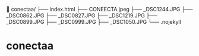 📁 conectaa/
├── index.html
├── CONEECTA.jpeg
├── _DSC1244.JPG
├── _DSC0862.JPG
├── _DSC0827.JPG
├── _DSC1219.JPG
├── _DSC0899.JPG
├── _DSC0999.JPG
├── _DSC1050.JPG
└── .nojekyll
# conectaa
